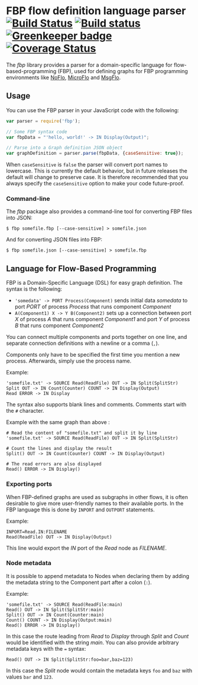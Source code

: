 FBP flow definition language parser [![Build Status](https://travis-ci.org/flowbased/fbp.png?branch=master)](https://travis-ci.org/flowbased/fbp) [![Build status](https://ci.appveyor.com/api/projects/status/cye5ylmhfybnb8t9)](https://ci.appveyor.com/project/bergie/fbp) [![Greenkeeper badge](https://badges.greenkeeper.io/flowbased/fbp.svg)](https://greenkeeper.io/) [![Coverage Status](https://coveralls.io/repos/github/flowbased/fbp/badge.svg?branch=master)](https://coveralls.io/github/flowbased/fbp?branch=master)
===================================

The *fbp* library provides a parser for a domain-specific language for flow-based-programming (FBP),
used for defining graphs for FBP programming environments like
[NoFlo](https://noflojs.org), [MicroFlo](https://microflo.org) and [MsgFlo](http://msgflo.org).

## Usage

You can use the FBP parser in your JavaScript code with the following:

```javascript
var parser = require('fbp');

// Some FBP syntax code
var fbpData = "'hello, world!' -> IN Display(Output)";

// Parse into a Graph definition JSON object
var graphDefinition = parser.parse(fbpData, {caseSensitive: true});
```

When `caseSensitive` is `false` the parser will convert port names to lowercase. This is currently the default behavior, but in future releases the default will change to preserve case. It is therefore recommended that you always specify the `caseSensitive` option to make your code future-proof.


### Command-line

The *fbp* package also provides a command-line tool for converting FBP files into JSON:

```
$ fbp somefile.fbp [--case-sensitive] > somefile.json
```

And for converting JSON files into FBP:

```
$ fbp somefile.json [--case-sensitive] > somefile.fbp
```


## Language for Flow-Based Programming

FBP is a Domain-Specific Language (DSL) for easy graph definition. The syntax is the following:

* `'somedata' -> PORT Process(Component)` sends initial data _somedata_ to port _PORT_ of process _Process_ that runs component _Component_
* `A(Component1) X -> Y B(Component2)` sets up a connection between port _X_ of process _A_ that runs component _Component1_ and port _Y_ of process _B_ that runs component _Component2_

You can connect multiple components and ports together on one line, and separate connection definitions with a newline or a comma (`,`).

Components only have to be specified the first time you mention a new process. Afterwards, simply use the process name.

Example:

```fbp
'somefile.txt' -> SOURCE Read(ReadFile) OUT -> IN Split(SplitStr)
Split OUT -> IN Count(Counter) COUNT -> IN Display(Output)
Read ERROR -> IN Display
```

The syntax also supports blank lines and comments. Comments start with the `#` character.

Example with the same graph than above :

```fbp
# Read the content of "somefile.txt" and split it by line
'somefile.txt' -> SOURCE Read(ReadFile) OUT -> IN Split(SplitStr)

# Count the lines and display the result
Split() OUT -> IN Count(Counter) COUNT -> IN Display(Output)

# The read errors are also displayed
Read() ERROR -> IN Display()
```

### Exporting ports

When FBP-defined graphs are used as subgraphs in other flows, it is often desirable to give more user-friendly names to their available ports. In the FBP language this is done by `INPORT` and `OUTPORT` statements.

Example:

```fbp
INPORT=Read.IN:FILENAME
Read(ReadFile) OUT -> IN Display(Output)
```

This line would export the *IN* port of the *Read* node as *FILENAME*.

### Node metadata

It is possible to append metadata to Nodes when declaring them by adding the metadata string to the Component part after a colon (`:`).

Example:

```fbp
'somefile.txt' -> SOURCE Read(ReadFile:main)
Read() OUT -> IN Split(SplitStr:main)
Split() OUT -> IN Count(Counter:main)
Count() COUNT -> IN Display(Output:main)
Read() ERROR -> IN Display()
```

In this case the route leading from *Read* to *Display* through *Split* and *Count* would be identified with the string *main*. You can also provide arbitrary metadata keys with the `=` syntax:

```fbp
Read() OUT -> IN Split(SplitStr:foo=bar,baz=123)
```

In this case the *Split* node would contain the metadata keys `foo` and `baz` with values `bar` and `123`.
